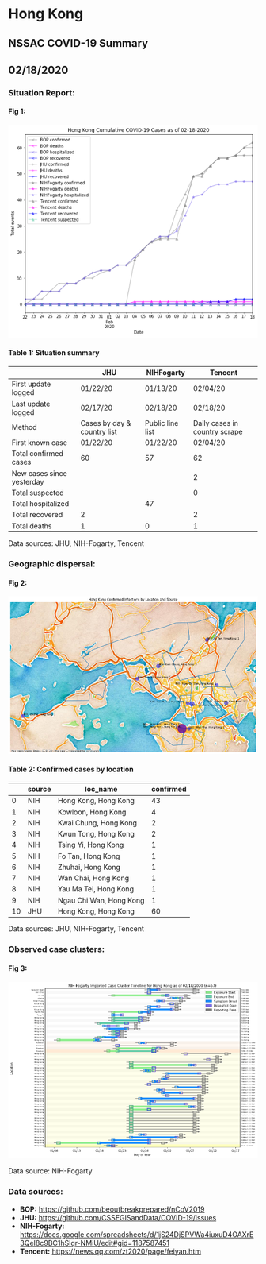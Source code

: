 # Hong Kong
## NSSAC COVID-19 Summary
## 02/18/2020



### Situation Report:
#### Fig 1:
![Hong Kong cases](../merged_histories/Hong_Kong_merged_histories.png)

#### Table 1: Situation summary


|                           | JHU                         | NIHFogarty       | Tencent                       |
|---------------------------|-----------------------------|------------------|-------------------------------|
| First update logged       | 01/22/20                    | 01/13/20         | 02/04/20                      |
| Last update logged        | 02/17/20                    | 02/18/20         | 02/18/20                      |
| Method                    | Cases by day & country list | Public line list | Daily cases in country scrape |
| First known case          | 01/22/20                    | 01/22/20         | 02/04/20                      |
| Total confirmed cases     | 60                          | 57               | 62                            |
| New cases since yesterday |                             |                  | 2                             |
| Total suspected           |                             |                  | 0                             |
| Total hospitalized        |                             | 47               |                               |
| Total recovered           | 2                           |                  | 2                             |
| Total deaths              | 1                           | 0                | 1                             |

Data sources: JHU, NIH-Fogarty, Tencent


### Geographic dispersal:
#### Fig 2:
![Hong Kong mapped](../case_locs/Hong_Kong_case_locs.png)

#### Table 2: Confirmed cases by location


|    | source   | loc_name                |   confirmed |
|----|----------|-------------------------|-------------|
|  0 | NIH      | Hong Kong, Hong Kong    |          43 |
|  1 | NIH      | Kowloon, Hong Kong      |           4 |
|  2 | NIH      | Kwai Chung, Hong Kong   |           2 |
|  3 | NIH      | Kwun Tong, Hong Kong    |           2 |
|  4 | NIH      | Tsing Yi, Hong Kong     |           1 |
|  5 | NIH      | Fo Tan, Hong Kong       |           1 |
|  6 | NIH      | Zhuhai, Hong Kong       |           1 |
|  7 | NIH      | Wan Chai, Hong Kong     |           1 |
|  8 | NIH      | Yau Ma Tei, Hong Kong   |           1 |
|  9 | NIH      | Ngau Chi Wan, Hong Kong |           1 |
| 10 | JHU      | Hong Kong, Hong Kong    |          60 |

Data sources: JHU, NIH-Fogarty, Tencent


### Observed case clusters:
#### Fig 3:
![Hong Kong cases](../cluster_analysis/Hong_Kong_imported_cases_NIHFogarty.png)



Data source: NIH-Fogarty


### Data sources:
* **BOP:** https://github.com/beoutbreakprepared/nCoV2019
* **JHU:** https://github.com/CSSEGISandData/COVID-19/issues
* **NIH-Fogarty:** https://docs.google.com/spreadsheets/d/1jS24DjSPVWa4iuxuD4OAXrE3QeI8c9BC1hSlqr-NMiU/edit#gid=1187587451
* **Tencent:** https://news.qq.com/zt2020/page/feiyan.htm